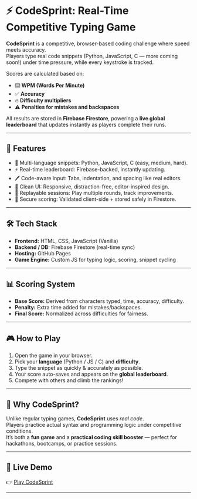 # ⚡ CodeSprint: Real-Time Competitive Typing Game  

**CodeSprint** is a competitive, browser-based coding challenge where speed meets accuracy.  
Players type real code snippets (Python, JavaScript, C — more coming soon!) under time pressure, while every keystroke is tracked.  

Scores are calculated based on:  
- ⌨️ **WPM (Words Per Minute)**  
- ✅ **Accuracy**  
- 🔥 **Difficulty multipliers**  
- ⚠️ **Penalties for mistakes and backspaces**  

All results are stored in **Firebase Firestore**, powering a **live global leaderboard** that updates instantly as players complete their runs.  

---

## 🚀 Features  

- 🎯 Multi-language snippets: Python, JavaScript, C (easy, medium, hard).  
- ⚡ Real-time leaderboard: Firebase-backed, instantly updating.  
- 🖊 Code-aware input: Tabs, indentation, and spacing like real editors.  
- 🎨 Clean UI: Responsive, distraction-free, editor-inspired design.  
- 🔄 Replayable sessions: Play multiple rounds, track improvements.  
- 🔑 Secure scoring: Validated client-side + stored safely in Firestore.  

---

## 🛠 Tech Stack  

- **Frontend:** HTML, CSS, JavaScript (Vanilla)  
- **Backend / DB:** Firebase Firestore (real-time sync)  
- **Hosting:** GitHub Pages  
- **Game Engine:** Custom JS for typing logic, scoring, snippet cycling  

---

## 📊 Scoring System  

- **Base Score:** Derived from characters typed, time, accuracy, difficulty.  
- **Penalty:** Extra time added for mistakes/backspaces.  
- **Final Score:** Normalized across difficulties for fairness.  

---

## 🎮 How to Play  

1. Open the game in your browser.  
2. Pick your **language** (Python / JS / C) and **difficulty**.  
3. Type the snippet as quickly & accurately as possible.  
4. Your score auto-saves and appears on the **global leaderboard**.  
5. Compete with others and climb the rankings!  


---

## 🌟 Why CodeSprint?  

Unlike regular typing games, **CodeSprint** uses *real code*.  
Players practice actual syntax and programming logic under competitive conditions.  
It’s both a **fun game** and a **practical coding skill booster** — perfect for hackathons, bootcamps, or practice sessions.  

---

## 🔗 Live Demo  

👉 [Play CodeSprint](https://abhinesh.me/codesprint/)  

---


